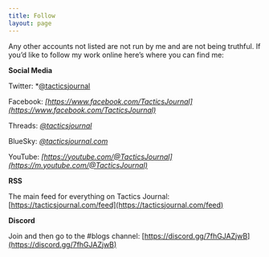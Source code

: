 ```yaml
---
title: Follow
layout: page
---
```


Any other accounts not listed are not run by me and are not being truthful. If you’d like to follow my work online here’s where you can find me:

**Social Media**

Twitter: *[@tacticsjournal](https://twitter.com/tacticsjournal)

Facebook: *[https://www.facebook.com/TacticsJournal](https://www.facebook.com/TacticsJournal)*

Threads: *[@tacticsjournal](https://www.threads.net/@tacticsjournal)*

BlueSky: *[@tacticsjournal.com](https://bsky.app/profile/tacticsjournal.com)*

YouTube: *[https://youtube.com/@TacticsJournal](https://m.youtube.com/@TacticsJournal)*

**RSS**

The main feed for everything on Tactics Journal: [https://tacticsjournal.com/feed](https://tacticsjournal.com/feed)

**Discord**

Join and then go to the #blogs channel: [https://discord.gg/7fhGJAZjwB](https://discord.gg/7fhGJAZjwB) 
